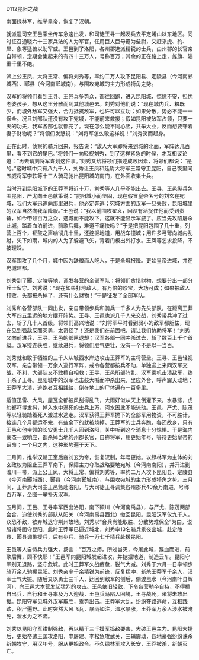 D112昆阳之战

南面绿林军，推举皇帝，恢复了汉朝。

就派遣司空王邑乘坐传车急速出发，和司徒王寻一起发兵去平定崤山以东地区。同时征召通晓六十三家兵法的人为军官，任用巨人巨毋霸为垒尉，又赶来虎、豹、犀、象等猛兽以助军威。王邑到了洛阳，各州郡选派精锐的士兵，由州郡的长官亲自带领，定期会集起来的有四十三万人，号称百万；其余的正在路上走，旌旗、辎重千里不绝。

派上公王凤、大将王常、偏将刘秀等，率约二万人攻下昆阳县、定陵县（今河南郾城西）、郾县（今河南郾城南），与围攻宛城的主力形成犄角之势。

汉军的将领们看到王寻、王邑兵多势众，都往回跑，进入昆阳城，惊慌不安，担忧老婆孩子，想从这里分散而到其他城邑去。刘秀对他们说：“现在城内兵、粮既少，而城外敌军又强大，合力抵抗敌军，也许可以立功；如果分散，势必不能一一保全。况且刘部队还没有攻下宛城，不能前来救援；假如昆阳被敌军占领，只要一天的功夫，我军各部也就都完了。现在怎么能不同心胆，共举大业，反而想要守着妻子财物呢？”将领们发怒说：“刘将军怎么敢这样说！”刘秀笑而起身。

正在此时，侦察的骑兵回来，报告说：“敌人大军即将来到城的北面，军阵达几百里，看不到它的尾巴。”将领们一向轻视刘秀，到了这样紧急的时候，才互相议论道：“再去请刘将军谋划这件事。”刘秀又给将领们描述成败因素，将领们都说：“是的。”这时城中只有八九千人，刘秀让王凤和廷尉大将军王常守卫昆阳，自己夜里同五威将军李轶等十三人骑马驰出昆阳城的南门，在外面收集士兵。

当时开到昆阳城下的王莽军将近十万，刘秀等人几乎不能出去。王寻、王邑纵兵包围昆阳，严尤向王邑献策说：“昆阳城小而坚固，现在假冒皇帝名号的刘玄在宛城，我们大军迅速向那里进兵，他必定奔逃；宛城方面的汉军一旦失败，昆阳城里的汉军自然向我军降服。”王邑说：“我以前围攻翟义，因没有活捉住他而受到责备，如今带领百万之众，遇城而不能攻下，这就不能显示军威了。应当先攻陷屠杀此城，踏着血泊前进，前歌后舞，难道不痛快吗？”于是把昆阳包围了几十重，列营上百个，钲鼓之声响彻几十里，还挖掘地道，用战车撞城；用许多弓弩向城内乱射，矢下如雨，城内的人为了躲避飞矢，背着门板出外打水。王凤等乞求投降，不被理睬。



汉军围攻了几个月，城中因为缺粮而人吃人，于是全城报降。更始皇帝进城，并在宛城建都。

刘秀到了郾、定陵等地，调发各营的全部军队；将领们贪惜财物，想要分出一部分兵士留守。刘秀说：“现在如果打垮敌人，有万倍的珍宝，大功可成；如果被敌人打败，头都被杀掉了，还有什么财物！”于是征发了全部军队。

刘秀和各营部队一同出发，亲自带领步兵和骑兵一千多人为先头部队，在距离王莽大军四五里远的地方摆开阵势。王寻、王邑也派几千人来交战，刘秀带兵冲了过去，斩了几十人首级。将领们高兴地说：“刘将军平时看到弱小的敌军都胆怯，现在见到强敌反而英勇，太奇怪了！还是我们在前面吧，请让我们协助将军！”刘秀又向前进兵，王寻、王邑的部队退却；汉军各部一同冲杀过去，斩了数百上千个首级。汉军接连获胜，继续进兵，将领们胆气更壮，没有一个不是以一当百。

刘秀就和敢于牺牲的三千人从城西水岸边攻击王莽军的主将营垒。王寻、王邑轻视汉军，亲自带领一万余人巡行军阵，戒令各营都按兵不动，单独迎上来同汉军交战，不利，大部队又不敢擅自相救；王寻、王邑所部阵乱，汉军乘机击溃敌军，终于杀了王寻。昆阳城中的汉军也击鼓大喊而冲杀出来，里应外合，呼声震天动地；王莽军大溃，逃跑者互相践踏，倒在地上的尸体遍布一百多里。

适值迅雷、大风，屋瓦全都被风刮得乱飞，大雨好似从天上倒灌下来，水暴涨，虎豹都吓得发抖，掉入水中溺死的士兵上万，河水因此不能流动。王邑、严尤、陈茂等以轻骑踏着死人渡过水逃走。汉军获得王莽军抛下的全部军用物资，不可胜计，接连几个月都运不完，有些余下的就被烧掉。王莽军的士兵奔跑，各还故乡，只有王邑和他带领的长安勇士几千人回到洛阳，关中听到这个消息十分惊惧。于是海内豪杰一致响应，都杀掉当地的州郡长官，自称将军，用更始年号，等待更始皇帝的诏命；一个月之内，这种形势遍于天下。







二月间，推举汉朝王室后裔刘玄为帝，恢复汉制，年号更始。以绿林军为主体的刘玄政权为阻止王莽军南下，保障主力夺取战略要地宛城（今河南南阳），并开进到滍川一带，派上公王凤、大将王常、偏将刘秀等，率约二万人攻下昆阳县、定陵县（今河南郾城西）、郾县（今河南郾城南），与围攻宛城的主力形成犄角之势。三月间，王莽派大司空王邑急赴洛阳，与大司徒王寻调集各州郡兵40余万南进，号称百万军，企图一举扑灭汉军。

五月间，王邑、王寻率军西出洛阳，南下颍川（今河南禹县），与严尤、陈茂两部会合，迫使刘秀的部队从阳关（今河南禹县西北）撤回昆阳。昆阳汉军仅九千人，众恐不敌，欲弃城退守荆州故地。刘秀以“合兵尚能取胜、分散势难保全”为由，说服诸将固守昆阳。此时王莽军已逼近城北，刘秀率13名骑兵乘夜出城，赴定陵县、郾县调集援兵，后有步兵、骑兵一万七千精兵赴援昆阳。

王邑等人自恃兵力强大，扬言：“百万之师，所过当灭，今屠此城，蹀血而进，前歌后舞，顾不快耶！”王邑军向昆阳城发起进攻，并挖掘地道，制造云车。昆阳守军别无退路，坚守危城。此时王莽军久战疲惫，锐气大减。刘秀于六月一日率领步骑万余人驰援昆阳。刘秀亲率千余精锐为前锋，反复猛冲，斩杀王莽军千余人，汉军士气大振。随后又以勇士三千人，迂回到敌军的侧后，偷渡昆水（今河南叶县辉河），向王邑大本营发起猛烈的攻击。王邑依旧轻敌，下令各营勒卒自持，不得擅自出兵，自行和王寻率及万人迎战，王邑兵马陷入困境，王寻战死，诸将未敢出援。昆阳守军见城外汉军取胜，乘势出击。王莽军大乱，纷纷夺路逃命，互相践踏，积尸遍野。此时突然大风飞瓦，暴雨如注，滍水暴涨，王莽军万余人涉水被淹死，滍水为之不流。

刘秀以昆阳守军钳制强敌，再以精干三千援军捣敌要害，大破王邑主力。昆阳大捷后，更始帝遣王匡攻洛阳，申屠建、李松急攻武关，三辅震动，各地豪强纷纷诛杀新朝牧守，用汉年号，服从更始政令。不久绿林军攻入长安，王莽被杀，新朝灭亡。